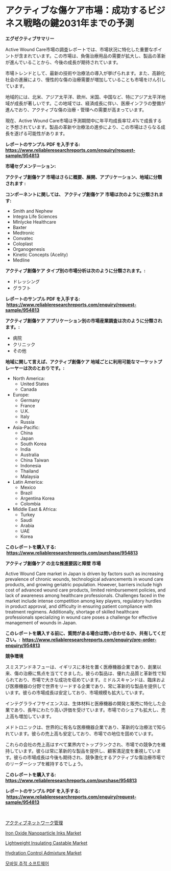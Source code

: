 <p><h1>アクティブな傷ケア市場：成功するビジネス戦略の鍵2031年までの予測</h1></p><p><strong>エグゼクティブサマリー</strong></p>
<p><p>Active Wound Care市場の調査レポートでは、市場状況に特化した重要なポイントが含まれています。この市場は、負傷治療用品の需要が拡大し、製品の革新が進んでいることから、今後の成長が期待されています。</p><p>市場トレンドとして、最新の技術や治療法の導入が挙げられます。また、高齢化社会の進展により、慢性的な傷の治療需要が増加していることも市場をけん引しています。</p><p>地域的には、北米、アジア太平洋、欧州、米国、中国など、特にアジア太平洋地域が成長が著しいです。この地域では、経済成長に伴い、医療インフラの整備が進んでおり、アクティブな傷の治療・管理への需要が高まっています。</p><p>現在、Active Wound Care市場は予測期間中に年平均成長率12.4%で成長すると予想されています。製品の革新や治療法の進歩により、この市場はさらなる成長を遂げる可能性があります。</p></p>
<p><strong>レポートのサンプル PDF を入手する: <a href="https://www.reliableresearchreports.com/enquiry/request-sample/954813">https://www.reliableresearchreports.com/enquiry/request-sample/954813</a></strong></p>
<p><strong>市場セグメンテーション:</strong></p>
<p><strong> アクティブ創傷ケア 市場はさらに概要、展開、アプリケーション、地域に分類されます :</strong></p>
<p><strong>コンポーネントに関しては、 アクティブ創傷ケア 市場は次のように分類されます: &nbsp;</strong></p>
<p><ul><li>Smith and Nephew</li><li>Integra Life Sciences</li><li>Mlnlycke Healthcare</li><li>Baxter</li><li>Medtronic</li><li>Convatec</li><li>Coloplast</li><li>Organogenesis</li><li>Kinetic Concepts (Acelity)</li><li>Medline</li></ul></p>
<p><strong> アクティブ創傷ケア タイプ別の市場分析は次のように分類されます。:</strong></p>
<p><ul><li>ドレッシング</li><li>グラフト</li></ul></p>
<p><strong>レポートのサンプル PDF を入手する: &nbsp;<a href="https://www.reliableresearchreports.com/enquiry/request-sample/954813">https://www.reliableresearchreports.com/enquiry/request-sample/954813</a></strong></p>
<p><strong> アクティブ創傷ケア アプリケーション別の市場産業調査は次のように分類されます。:</strong></p>
<p><ul><li>病院</li><li>クリニック</li><li>その他</li></ul></p>
<p><strong>地域に関して言えば、アクティブ創傷ケア 地域ごとに利用可能なマーケットプレーヤーは次のとおりです。:</strong></p>
<p><ul>
    <li>
        North America:
        <ul>
            <li>United States</li>
            <li>Canada</li>
        </ul>
    </li>
    <li>
        Europe:
        <ul>
            <li>Germany</li>
            <li>France</li>
            <li>U.K.</li>
            <li>Italy</li>
            <li>Russia</li>
        </ul>
    </li>
    <li>
        Asia-Pacific:
        <ul>
            <li>China</li>
            <li>Japan</li>
            <li>South Korea</li>
            <li>India</li>
            <li>Australia</li>
            <li>China Taiwan</li>
            <li>Indonesia</li>
            <li>Thailand</li>
            <li>Malaysia</li>
        </ul>
    </li>
    <li>
        Latin America:
        <ul>
            <li>Mexico</li>
            <li>Brazil</li>
            <li>Argentina Korea</li>
            <li>Colombia</li>
        </ul>
    </li>
    <li>
        Middle East & Africa:
        <ul>
            <li>Turkey</li>
            <li>Saudi</li>
            <li>Arabia</li>
            <li>UAE</li>
            <li>Korea</li>
        </ul>
    </li>
    </ul></p>
<p><strong>このレポートを購入する: &nbsp;<a href="https://www.reliableresearchreports.com/purchase/954813">https://www.reliableresearchreports.com/purchase/954813</a></strong></p>
<p><strong>アクティブ創傷ケア の主な推進要因と障壁 市場</strong></p>
<p><p>Active Wound Care market in Japan is driven by factors such as increasing prevalence of chronic wounds, technological advancements in wound care products, and growing geriatric population. However, barriers include high cost of advanced wound care products, limited reimbursement policies, and lack of awareness among healthcare professionals. Challenges faced in the market include intense competition among key players, regulatory hurdles in product approval, and difficulty in ensuring patient compliance with treatment regimens. Additionally, shortage of skilled healthcare professionals specializing in wound care poses a challenge for effective management of wounds in Japan.</p></p>
<p><strong>このレポートを購入する前に、質問がある場合は問い合わせるか、共有してください。:&nbsp; <a href="https://www.reliableresearchreports.com/enquiry/pre-order-enquiry/954813">https://www.reliableresearchreports.com/enquiry/pre-order-enquiry/954813</a></strong></p>
<p><strong>競争環境</strong></p>
<p><p>スミスアンドネフューは、イギリスに本社を置く医療機器企業であり、創業以来、傷の治療に焦点を当ててきました。彼らの製品は、優れた品質と革新性で知られており、市場で大きな成功を収めています。ミドルスキャンドは、臨床および医療機器の分野で世界をリードする企業であり、常に革新的な製品を提供しています。彼らの市場成長は安定しており、市場規模も拡大しています。 </p><p>インテグラライフサイエンスは、生体材料と医療機器の開発と販売に特化した企業であり、長年にわたり高い評価を受けています。市場でのシェアも拡大し、売上高も増加しています。 </p><p>メドトロニックは、世界的に有名な医療機器企業であり、革新的な治療法で知られています。彼らの売上高も安定しており、市場での地位を固めています。 </p><p>これらの会社の売上高はすべて業界内でトップランクされ、市場での競争力を維持しています。彼らは常に革新的な製品を提供し、顧客満足度を重視しています。彼らの市場成長は今後も期待され、競争激化するアクティブな傷治療市場でのリーダーシップを維持するでしょう。</p></p>
<p><strong>このレポートを購入する: &nbsp; <a href="https://www.reliableresearchreports.com/purchase/954813">https://www.reliableresearchreports.com/purchase/954813</a></strong></p>
<p><strong>レポートのサンプル PDF を入手する: &nbsp;<a href="https://www.reliableresearchreports.com/enquiry/request-sample/954813">https://www.reliableresearchreports.com/enquiry/request-sample/954813</a></strong><strong></strong></p>
<p>&nbsp;</p>
<p><p><a href="https://github.com/oqxogxyvqe90775/Market-Research-Report-List-1/blob/main/3690094185322.md">アクティブネットワーク管理</a></p><p><a href="https://issuu.com/reportprime-2/docs/iron-oxide-nanoparticle-inks-market-size-2030.pptx">Iron Oxide Nanoparticle Inks Market</a></p><p><a href="https://github.com/gulaimolin/Market-Research-Report-List-3/blob/main/lightweight-insulating-castable-market.md">Lightweight Insulating Castable Market</a></p><p><a href="https://github.com/RoccoManning/Market-Research-Report-List-3/blob/main/hydration-control-admixture-market.md">Hydration Control Admixture Market</a></p><p><a href="https://github.com/lzrvbyqzftro57/Market-Research-Report-List-1/blob/main/1534075185308.md">모바일 추적 소프트웨어</a></p></p>